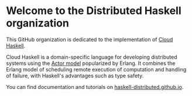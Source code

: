 # Welcome to the Distributed Haskell organization

This GitHub organization is dedicated to the implementation of [Cloud Haskell](https://simon.peytonjones.org/haskell-cloud/).

Cloud Haskell is a domain-specific language for developing distributed systems using the [Actor model](https://en.wikipedia.org/wiki/Actor_model) popularized by Erlang. It combines the Erlang model of scheduling remote execution of computation and handling of failure, with Haskell's advantages such as type safety.

You can find documentation and tutorials on [haskell-distributed.github.io](https://haskell-distributed.github.io).
